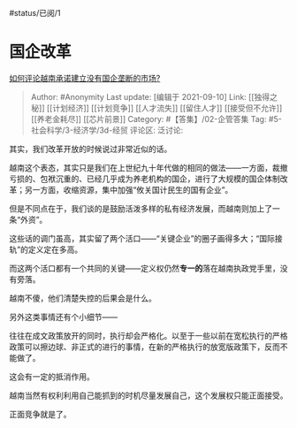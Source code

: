 #status/已阅/1 

# 国企改革
[如何评论越南承诺建立没有国企垄断的市场?](https://www.zhihu.com/question/327041288/answer/2113131193)

> Author: #Anonymity
> Last update: [编辑于 2021-09-10]
> Link: [[独得之秘]] [[计划经济]] [[计划竞争]] [[人才流失]] [[留住人才]] [[接受但不允许]] [[养老金耗尽]] [[芯片前景]]
> Category: #【答集】/02-企管答集
> Tag: #5-社会科学/3-经济学/3d-经贸
> 评论区:
> 泛讨论:

其实，我们改革开放的时候说过非常近似的话。

越南这个表态，其实只是我们在上世纪九十年代做的相同的做法——一方面，裁撤亏损的、包袱沉重的、已经几乎成为养老机构的国企，进行了大规模的国企体制改革；另一方面，收缩资源，集中加强“攸关国计民生的国有企业”。

但是不同点在于，我们谈的是鼓励活泼多样的私有经济发展，而越南则加上了一条“外资”。

这些话的调门虽高，其实留了两个活口——“关键企业”的圈子画得多大；“国际接轨”的定义定在多高。

而这两个活口都有一个共同的关键——定义权仍然**专一的**落在越南执政党手里，没有旁落。

越南不傻，他们清楚失控的后果会是什么。

另外这类事情还有个小细节——

往往在成文政策放开的同时，执行却会严格化。以至于一些以前在宽松执行的严格政策可以擦边球、非正式的进行的事情，在新的严格执行的放宽版政策下，反而不能做了。

这会有一定的抵消作用。

越南当然有权利利用自己能抓到的时机尽量发展自己，这个发展权只能正面接受。

正面竞争就是了。
